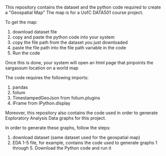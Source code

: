 This repository contains the dataset and the python code required to create a "Geospatial Map"
The map is for a UofC DATA501 course project.

To get the map:
1) download dataset file
2) copy and paste the python code into your system
3) copy the file path from the dataset you just downloaded
4) paste the file path into the file path variable in the code
5) Run the code

Once this is done, your system will open an html page that pinpoints the sargassum location on a world map

The code requires the following imports:
1) pandas
2) folium
3) TimestampedGeoJson from folium.plugins
4) IFrame from IPython.display

Moreover, this repository also contains the code used in order to generate Exploratory Analysis Data graphs for this project.

In order to generate these graphs, follow the steps:
1) download dataset (same dataset used for the geospatial map)
2) EDA 1-5 file, for example, contains the code used to generate graphs 1 through 5. Download the Python code and run it
